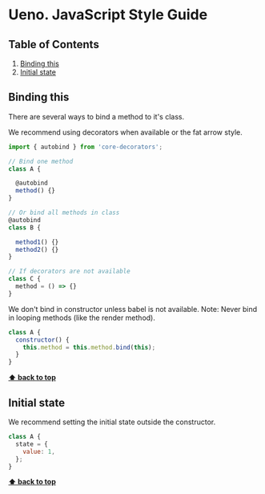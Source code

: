 # Ueno. JavaScript Style Guide

## Table of Contents

  1. [Binding this](#binding-this)
  1. [Initial state](#initial-state)
  
## Binding this

There are several ways to bind a method to it's class.

We recommend using decorators when available or the fat arrow style.

```js
import { autobind } from 'core-decorators';

// Bind one method
class A {

  @autobind
  method() {}
}

// Or bind all methods in class
@autobind
class B {

  method1() {}
  method2() {}
}

// If decorators are not available
class C {
  method = () => {}
}
```

We don't bind in constructor unless babel is not available.
Note: Never bind in looping methods (like the render method).

```js
class A {
  constructor() {
    this.method = this.method.bind(this);
  }
}
```

**[⬆ back to top](#table-of-contents)**


## Initial state

We recommend setting the initial state outside the constructor.

```js
class A {
  state = {
    value: 1,
  };
}
```

**[⬆ back to top](#table-of-contents)**

